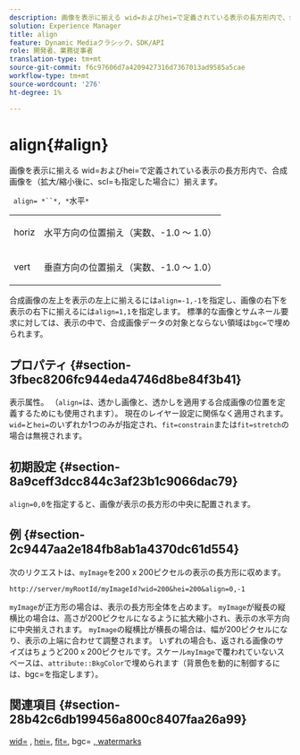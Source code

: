 ```yaml
---
description: 画像を表示に揃える wid=およびhei=で定義されている表示の長方形内で、合成画像を（拡大/縮小後に、scl=も指定した場合に）揃えます。
solution: Experience Manager
title: align
feature: Dynamic Mediaクラシック，SDK/API
role: 開発者、業務従事者
translation-type: tm+mt
source-git-commit: f6c97606d7a4209427316d7367013ad9585a5cae
workflow-type: tm+mt
source-wordcount: '276'
ht-degree: 1%

---
```



# align{#align}

画像を表示に揃える wid=およびhei=で定義されている表示の長方形内で、合成画像を（拡大/縮小後に、scl=も指定した場合に）揃えます。

` align= *``*, *`水平`*`

<table id="simpletable_4CB26F72A56D4515B767C303F8E8A1CF"> 
 <tr class="strow"> 
  <td class="stentry"> <p> <span class="codeph"> <span class="varname"> horiz  </span> </span> </p> </td> 
  <td class="stentry"> <p>水平方向の位置揃え（実数、-1.0 ～ 1.0） </p> </td> 
 </tr> 
 <tr class="strow"> 
  <td class="stentry"> <p> <span class="codeph"> <span class="varname"> vert  </span> </span> </p> </td> 
  <td class="stentry"> <p>垂直方向の位置揃え（実数、-1.0 ～ 1.0） </p> </td> 
 </tr> 
</table>

合成画像の左上を表示の左上に揃えるには`align=-1,-1`を指定し、画像の右下を表示の右下に揃えるには`align=1,1`を指定します。 標準的な画像とサムネール要求に対しては、表示の中で、合成画像データの対象とならない領域は`bgc=`で埋められます。

## プロパティ {#section-3fbec8206fc944eda4746d8be84f3b41}

表示属性。 （`align=`は、透かし画像と、透かしを適用する合成画像の位置を定義するためにも使用されます）。 現在のレイヤー設定に関係なく適用されます。 `wid=`と`hei=`のいずれか1つのみが指定され、`fit=constrain`または`fit=stretch`の場合は無視されます。

## 初期設定 {#section-8a9ceff3dcc844c3af23b1c9066dac79}

`align=0,0`を指定すると、画像が表示の長方形の中央に配置されます。

## 例 {#section-2c9447aa2e184fb8ab1a4370dc61d554}

次のリクエストは、`myImage`を200 x 200ピクセルの表示の長方形に収めます。

`http://server/myRootId/myImageId?wid=200&hei=200&align=0,-1`

`myImage`が正方形の場合は、表示の長方形全体を占めます。 `myImage`が縦長の縦横比の場合は、高さが200ピクセルになるように拡大縮小され、表示の水平方向に中央揃えされます。 `myImage`の縦横比が横長の場合は、幅が200ピクセルになり、表示の上端に合わせて調整されます。 いずれの場合も、返される画像のサイズはちょうど200 x 200ピクセルです。スケール`myImage`で覆われていないスペースは、`attribute::BkgColor`で埋められます（背景色を動的に制御するには、bgc=を指定します）。

## 関連項目 {#section-28b42c6db199456a800c8407faa26a99}

[wid=](../../../../../is-api/http-ref/image-serving-api-ref/c-http-protocol-reference/c-command-reference/r-is-http-wid.md#reference-bfeadcb67bf4485f851eb21345527e47) ,  [hei=](../../../../../is-api/http-ref/image-serving-api-ref/c-http-protocol-reference/c-command-reference/r-is-http-hei.md#reference-6d6f556ccc0e4b98a815e8a5c1944a96),  [fit=](../../../../../is-api/http-ref/image-serving-api-ref/c-http-protocol-reference/c-command-reference/r-fit.md#reference-f11bff6d93d143d6b135de3a923bc989), bgc= [, ](../../../../../is-api/http-ref/image-serving-api-ref/c-http-protocol-reference/c-command-reference/r-bgc.md#reference-53376175f617446fbe5c69120f834b88) [watermarks](../../../../../is-api/http-ref/image-serving-api-ref/c-http-protocol-reference/c-syntax-and-features/r-watermarks.md#reference-35d2c3a2c98349b792921c6cb8e73832)
